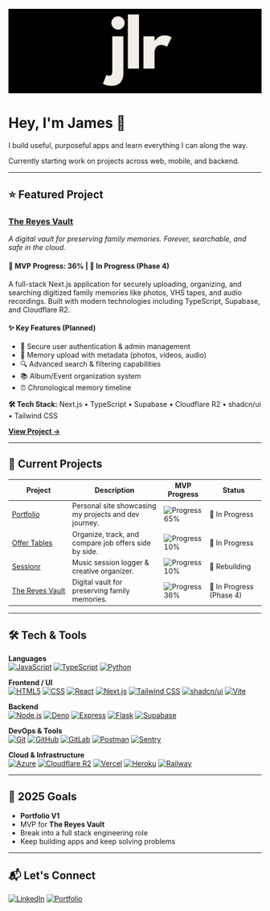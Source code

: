 [![JLR Logo](public/jlr.png)](https://jamesleoreyes.com)

# Hey, I'm James 👋

I build useful, purposeful apps and learn everything I can along the way.

Currently starting work on projects across web, mobile, and backend.

---

## ⭐ Featured Project

### [The Reyes Vault](https://demo.thereyesvault.com)

_A digital vault for preserving family memories. Forever, searchable, and safe in the cloud._

#### **🚀 MVP Progress: 36%** | **🚧 In Progress (Phase 4)**

A full-stack Next.js application for securely uploading, organizing, and searching digitized family memories like photos, VHS tapes, and audio recordings. Built with modern technologies including TypeScript, Supabase, and Cloudflare R2.

#### **✨ Key Features (Planned)**

- 🔐 Secure user authentication & admin management
- 📁 Memory upload with metadata (photos, videos, audio)
- 🔍 Advanced search & filtering capabilities
- 📚 Album/Event organization system
- ⏰ Chronological memory timeline

**🛠️ Tech Stack:** Next.js • TypeScript • Supabase • Cloudflare R2 • shadcn/ui • Tailwind CSS

[**View Project →**](https://github.com/jamesleoreyes/the-reyes-vault)

---

## 🚀 Current Projects

| Project                                                                       | Description                                           | MVP Progress                                  | Status                   |
| ----------------------------------------------------------------------------- | ----------------------------------------------------- | --------------------------------------------- | ------------------------ |
| [Portfolio](https://github.com/jamesleoreyes/portfolio)                       | Personal site showcasing my projects and dev journey. | ![Progress 65%](https://geps.dev/progress/65) | 🚧 In Progress           |
| [Offer Tables](https://github.com/jamesleoreyes/offertables)                  | Organize, track, and compare job offers side by side. | ![Progress 10%](https://geps.dev/progress/10) | 🚧 In Progress           |
| [Sessionr](https://github.com/jamesleoreyes/sessionr)                         | Music session logger & creative organizer.            | ![Progress 10%](https://geps.dev/progress/10) | 🚧 Rebuilding            |
| [The&nbsp;Reyes&nbsp;Vault](https://github.com/jamesleoreyes/the-reyes-vault) | Digital vault for preserving family memories.         | ![Progress 36%](https://geps.dev/progress/36) | 🚧 In Progress (Phase 4) |

---

## 🛠️ Tech & Tools

**Languages**  
[![JavaScript](https://img.shields.io/badge/-JavaScript-F7DF1E?logo=javascript&logoColor=000)](https://developer.mozilla.org/en-US/docs/Web/JavaScript)
[![TypeScript](https://img.shields.io/badge/-TypeScript-3178C6?logo=typescript&logoColor=fff)](https://www.typescriptlang.org/)
[![Python](https://img.shields.io/badge/-Python-3776AB?logo=python&logoColor=fff)](https://www.python.org/)

**Frontend / UI**  
[![HTML5](https://img.shields.io/badge/-HTML5-E34F26?logo=html5&logoColor=fff)](https://developer.mozilla.org/en-US/docs/Web/HTML)
[![CSS](https://img.shields.io/endpoint?url=https://gist.githubusercontent.com/jamesleoreyes/5c3c3328c12f7210e6bf9b21ae263451/raw/ebabe573d27618edf106555be5743b5d1a7352db/css.json)](https://developer.mozilla.org/en-US/docs/Web/CSS)
[![React](https://img.shields.io/badge/-React-61DAFB?logo=react&logoColor=000)](https://react.dev/)
[![Next.js](https://img.shields.io/badge/-Next.js-000000?logo=next.js&logoColor=fff)](https://nextjs.org/)
[![Tailwind CSS](https://img.shields.io/badge/-Tailwind%20CSS-06B6D4?logo=tailwindcss&logoColor=fff)](https://tailwindcss.com/)
[![shadcn/ui](https://img.shields.io/endpoint?url=https://gist.githubusercontent.com/jamesleoreyes/d58b831d01da290ac5354caa5034f125/raw/8a20a7220087c8ec3375e1b58e0db1fa71e1d15c/shadcnui.json)](https://ui.shadcn.com/)
[![Vite](https://img.shields.io/endpoint?url=https://gist.githubusercontent.com/jamesleoreyes/ebb570f336b0de81a3ec31ae1b05628b/raw/9fd44f52f9b075569a72d51cfa0b996a2b0ea911/vite.json)](https://vite.dev/)

**Backend**  
[![Node.js](https://img.shields.io/badge/-Node.js-339933?logo=node.js&logoColor=fff)](https://nodejs.org/)
[![Deno](https://img.shields.io/badge/-Deno-000000?logo=deno&logoColor=fff)](https://deno.com/)
[![Express](https://img.shields.io/badge/-Express-000000?logo=express&logoColor=fff)](https://expressjs.com/)
[![Flask](https://img.shields.io/badge/-Flask-000000?logo=flask&logoColor=fff)](https://flask.palletsprojects.com/)
[![Supabase](https://img.shields.io/badge/-Supabase-3ECF8E?logo=supabase&logoColor=fff)](https://supabase.com/)

**DevOps & Tools**  
[![Git](https://img.shields.io/badge/-Git-F05032?logo=git&logoColor=fff)](https://git-scm.com/)
[![GitHub](https://img.shields.io/badge/-GitHub-181717?logo=github&logoColor=fff)](https://github.com/)
[![GitLab](https://img.shields.io/badge/-GitLab-FCA326?logo=gitlab&logoColor=fff)](https://gitlab.com/)
[![Postman](https://img.shields.io/badge/-Postman-FF6C37?logo=postman&logoColor=fff)](https://www.postman.com/)
[![Sentry](https://img.shields.io/badge/-Sentry-362D59?logo=sentry&logoColor=fff)](https://sentry.io/)

**Cloud & Infrastructure**  
[![Azure](https://img.shields.io/endpoint?url=https://gist.githubusercontent.com/jamesleoreyes/b01658e06ae70ffb6a21c6de9d96f8f8/raw/3dc97ce0728cfa0be294758ff2169b07813d686c/azure-badge.json)](https://azure.microsoft.com/)
[![Cloudflare R2](https://img.shields.io/badge/-Cloudflare%20R2-F38020?logo=cloudflare&logoColor=fff)](https://www.cloudflare.com/products/r2/)
[![Vercel](https://img.shields.io/badge/-Vercel-000000?logo=vercel&logoColor=fff)](https://vercel.com/)
[![Heroku](https://img.shields.io/badge/-Heroku-430098?logo=heroku&logoColor=fff)](https://www.heroku.com/)
[![Railway](https://img.shields.io/badge/-Railway-0B0D0E?logo=railway&logoColor=fff)](https://railway.app/)

---

## 🎯 2025 Goals

- **Portfolio V1**
- MVP for **The Reyes Vault**
- Break into a full stack engineering role
- Keep building apps and keep solving problems

---

## 📬 Let's Connect

[![LinkedIn](https://img.shields.io/endpoint?url=https://gist.githubusercontent.com/jamesleoreyes/65f415e75711a440bd2d426e4248562d/raw/e908f65b8f967b2a20cb147778561ee24f231421/linkedin.json)](https://www.linkedin.com/in/jamesleoreyes)
[![Portfolio](https://img.shields.io/badge/-Portfolio-000000?logo=globe&logoColor=fff)](https://jameslreyes.com)
